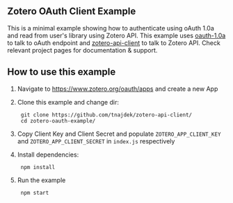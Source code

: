 Zotero OAuth Client Example
----

This is a minimal example showing how to authenticate using oAuth 1.0a and read from user's library using Zotero API. This example uses [oauth-1.0a](https://www.npmjs.com/package/oauth-1.0a#client-side-usage-caution) to talk to oAuth endpoint and [zotero-api-client](https://github.com/tnajdek/zotero-api-client/) to talk to Zotero API. Check relevant project pages for documentation & support.

How to use this example
-----

1. Navigate to https://www.zotero.org/oauth/apps and create a new App
2. Clone this example and change dir:

        git clone https://github.com/tnajdek/zotero-api-client/
        cd zotero-oauth-example/

3. Copy Client Key and Client Secret and populate `ZOTERO_APP_CLIENT_KEY` and `ZOTERO_APP_CLIENT_SECRET` in `index.js` respectively
4. Install dependencies:

        npm install

5. Run the example

        npm start
